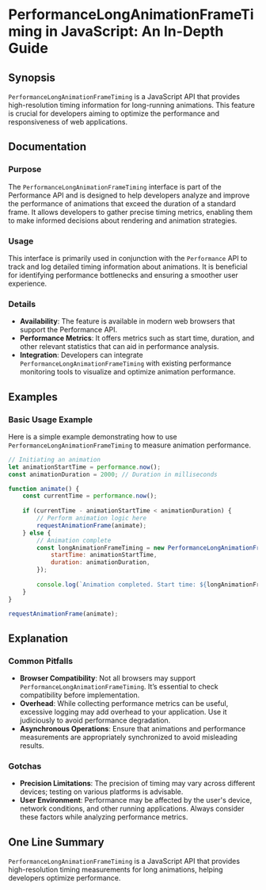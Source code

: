 <!--
Meta Description: # PerformanceLongAnimationFrameTiming in JavaScript: An In-Depth Guide ## Synopsis `PerformanceLongAnimationFrameTiming` is a JavaScript API that prov...
Meta Keywords: performance, performancelonganimationframetiming, animation, duration, api
-->

# PerformanceLongAnimationFrameTiming in JavaScript: An In-Depth Guide

## Synopsis
`PerformanceLongAnimationFrameTiming` is a JavaScript API that provides high-resolution timing information for long-running animations. This feature is crucial for developers aiming to optimize the performance and responsiveness of web applications.

## Documentation
### Purpose
The `PerformanceLongAnimationFrameTiming` interface is part of the Performance API and is designed to help developers analyze and improve the performance of animations that exceed the duration of a standard frame. It allows developers to gather precise timing metrics, enabling them to make informed decisions about rendering and animation strategies.

### Usage
This interface is primarily used in conjunction with the `Performance` API to track and log detailed timing information about animations. It is beneficial for identifying performance bottlenecks and ensuring a smoother user experience.

### Details
- **Availability**: The feature is available in modern web browsers that support the Performance API.
- **Performance Metrics**: It offers metrics such as start time, duration, and other relevant statistics that can aid in performance analysis.
- **Integration**: Developers can integrate `PerformanceLongAnimationFrameTiming` with existing performance monitoring tools to visualize and optimize animation performance.

## Examples
### Basic Usage Example
Here is a simple example demonstrating how to use `PerformanceLongAnimationFrameTiming` to measure animation performance.

```javascript
// Initiating an animation
let animationStartTime = performance.now();
const animationDuration = 2000; // Duration in milliseconds

function animate() {
    const currentTime = performance.now();
    
    if (currentTime - animationStartTime < animationDuration) {
        // Perform animation logic here
        requestAnimationFrame(animate);
    } else {
        // Animation complete
        const longAnimationFrameTiming = new PerformanceLongAnimationFrameTiming({
            startTime: animationStartTime,
            duration: animationDuration,
        });
        
        console.log(`Animation completed. Start time: ${longAnimationFrameTiming.startTime}, Duration: ${longAnimationFrameTiming.duration}`);
    }
}

requestAnimationFrame(animate);
```

## Explanation
### Common Pitfalls
- **Browser Compatibility**: Not all browsers may support `PerformanceLongAnimationFrameTiming`. It’s essential to check compatibility before implementation.
- **Overhead**: While collecting performance metrics can be useful, excessive logging may add overhead to your application. Use it judiciously to avoid performance degradation.
- **Asynchronous Operations**: Ensure that animations and performance measurements are appropriately synchronized to avoid misleading results.

### Gotchas
- **Precision Limitations**: The precision of timing may vary across different devices; testing on various platforms is advisable.
- **User Environment**: Performance may be affected by the user's device, network conditions, and other running applications. Always consider these factors while analyzing performance metrics.

## One Line Summary
`PerformanceLongAnimationFrameTiming` is a JavaScript API that provides high-resolution timing measurements for long animations, helping developers optimize performance.